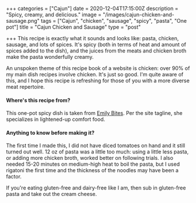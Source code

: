 +++
categories = ["Cajun"]
date = 2020-12-04T17:15:00Z
description = "Spicy, creamy, and delicious."
image = "/images/cajun-chicken-and-sausage.png"
tags = ["Cajun", "chicken", "sausage", "spicy", "pasta", "One pot"]
title = "Cajun Chicken and Sausage"
type = "post"

+++
This recipe is exactly what it sounds and looks like: pasta, chicken, sausage, and lots of spices. It's spicy (both in terms of heat and amount of spices added to the dish), and the juices from the meats and chicken broth make the pasta wonderfully creamy.

An unspoken theme of this recipe book of a website is chicken: over 90% of my main dish recipes involve chicken. It's just so good. I'm quite aware of this, and I hope this recipe is refreshing for those of you with a more diverse meat repertoire.

#### Where's this recipe from?

This one-pot spicy dish is taken from [Emily Bites](https://emilybites.com/2020/01/one-pot-cajun-chicken-and-sausage-pasta.html "Emily Bites"). Per the site tagline, she specializes in lightened-up comfort food.

#### Anything to know before making it?

The first time I made this, I did not have diced tomatoes on hand and it still turned out well. 12 oz of pasta was a little too much: using a little less pasta, or adding more chicken broth, worked better on following trials. I also needed 15-20 minutes on medium-high heat to boil the pasta, but I used rigatoni the first time and the thickness of the noodles may have been a factor.

If you're eating gluten-free and dairy-free like I am, then sub in gluten-free pasta and take out the cream cheese.